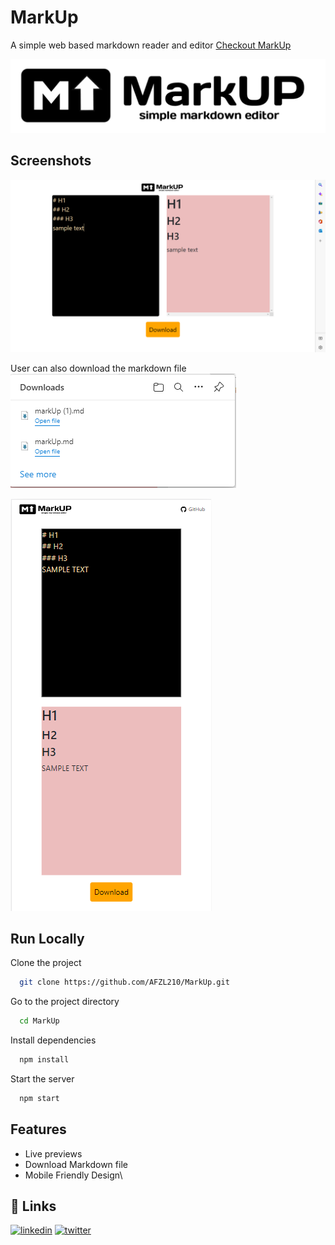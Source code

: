 # MarkUp

A simple web based markdown reader and editor
[Checkout MarkUp](https://afzl210.github.io/MarkUp/)


![Logo](https://raw.githubusercontent.com/AFZL210/MarkUp/main/media/logotwo.jpg)


## Screenshots

![App Screenshot](https://raw.githubusercontent.com/AFZL210/MarkUp/main/media/screenOne.png)

User can also download the markdown file
![App Screenshot](https://raw.githubusercontent.com/AFZL210/MarkUp/main/media/DownloadScreenshot1.PNG)

![App Screenshot](https://raw.githubusercontent.com/AFZL210/MarkUp/main/media/MobileScreenshot1.PNG)


## Run Locally

Clone the project

```bash
  git clone https://github.com/AFZL210/MarkUp.git
```

Go to the project directory

```bash
  cd MarkUp
```

Install dependencies

```bash
  npm install
```

Start the server

```bash
  npm start
```

## Features

- Live previews
- Download Markdown file
- Mobile Friendly Design\

## 🔗 Links
[![linkedin](https://img.shields.io/badge/linkedin-0A66C2?style=for-the-badge&logo=linkedin&logoColor=white)](https://www.linkedin.com/in/afzal-khan-802109208/)
[![twitter](https://img.shields.io/badge/twitter-1DA1F2?style=for-the-badge&logo=twitter&logoColor=white)](https://twitter.com/afzalkhan10102)

